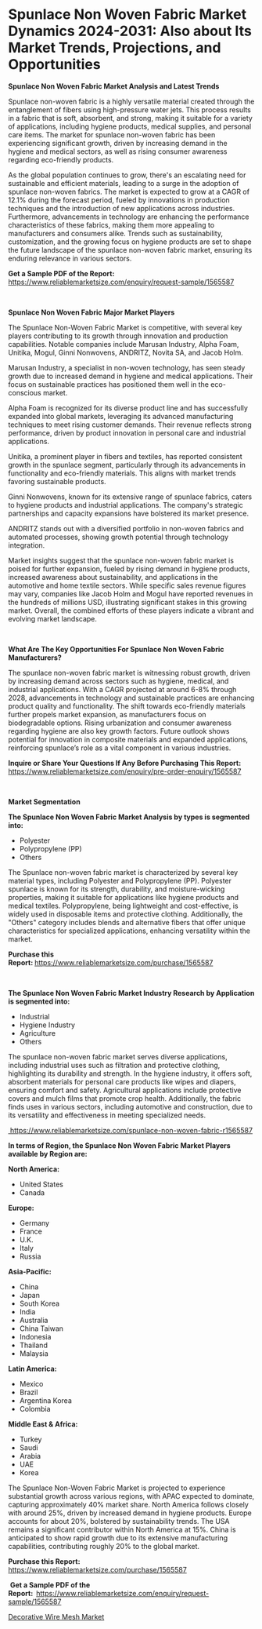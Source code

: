 <p><h1>Spunlace Non Woven Fabric Market Dynamics 2024-2031: Also about Its Market Trends, Projections, and Opportunities</h1></p><p><strong>Spunlace Non Woven Fabric Market Analysis and Latest Trends</strong></p>
<p><p>Spunlace non-woven fabric is a highly versatile material created through the entanglement of fibers using high-pressure water jets. This process results in a fabric that is soft, absorbent, and strong, making it suitable for a variety of applications, including hygiene products, medical supplies, and personal care items. The market for spunlace non-woven fabric has been experiencing significant growth, driven by increasing demand in the hygiene and medical sectors, as well as rising consumer awareness regarding eco-friendly products.</p><p>As the global population continues to grow, there's an escalating need for sustainable and efficient materials, leading to a surge in the adoption of spunlace non-woven fabrics. The market is expected to grow at a CAGR of 12.1% during the forecast period, fueled by innovations in production techniques and the introduction of new applications across industries. Furthermore, advancements in technology are enhancing the performance characteristics of these fabrics, making them more appealing to manufacturers and consumers alike. Trends such as sustainability, customization, and the growing focus on hygiene products are set to shape the future landscape of the spunlace non-woven fabric market, ensuring its enduring relevance in various sectors.</p></p>
<p><strong>Get a Sample PDF of the Report:&nbsp;</strong> <a href="https://www.reliablemarketsize.com/enquiry/request-sample/1565587?utm_campaign=1103&utm_medium=2&utm_source=Github&utm_content=ia&utm_term=08112024&utm_id=spunlace-non-woven-fabric">https://www.reliablemarketsize.com/enquiry/request-sample/1565587</a></p>
<p>&nbsp;</p>
<p><strong>Spunlace Non Woven Fabric Major Market Players</strong></p>
<p><p>The Spunlace Non-Woven Fabric Market is competitive, with several key players contributing to its growth through innovation and production capabilities. Notable companies include Marusan Industry, Alpha Foam, Unitika, Mogul, Ginni Nonwovens, ANDRITZ, Novita SA, and Jacob Holm. </p><p>Marusan Industry, a specialist in non-woven technology, has seen steady growth due to increased demand in hygiene and medical applications. Their focus on sustainable practices has positioned them well in the eco-conscious market.</p><p>Alpha Foam is recognized for its diverse product line and has successfully expanded into global markets, leveraging its advanced manufacturing techniques to meet rising customer demands. Their revenue reflects strong performance, driven by product innovation in personal care and industrial applications.</p><p>Unitika, a prominent player in fibers and textiles, has reported consistent growth in the spunlace segment, particularly through its advancements in functionality and eco-friendly materials. This aligns with market trends favoring sustainable products.</p><p>Ginni Nonwovens, known for its extensive range of spunlace fabrics, caters to hygiene products and industrial applications. The company's strategic partnerships and capacity expansions have bolstered its market presence.</p><p>ANDRITZ stands out with a diversified portfolio in non-woven fabrics and automated processes, showing growth potential through technology integration.</p><p>Market insights suggest that the spunlace non-woven fabric market is poised for further expansion, fueled by rising demand in hygiene products, increased awareness about sustainability, and applications in the automotive and home textile sectors. While specific sales revenue figures may vary, companies like Jacob Holm and Mogul have reported revenues in the hundreds of millions USD, illustrating significant stakes in this growing market. Overall, the combined efforts of these players indicate a vibrant and evolving market landscape.</p></p>
<p>&nbsp;</p>
<p><strong>What Are The Key Opportunities For Spunlace Non Woven Fabric Manufacturers?</strong></p>
<p><p>The spunlace non-woven fabric market is witnessing robust growth, driven by increasing demand across sectors such as hygiene, medical, and industrial applications. With a CAGR projected at around 6-8% through 2028, advancements in technology and sustainable practices are enhancing product quality and functionality. The shift towards eco-friendly materials further propels market expansion, as manufacturers focus on biodegradable options. Rising urbanization and consumer awareness regarding hygiene are also key growth factors. Future outlook shows potential for innovation in composite materials and expanded applications, reinforcing spunlace’s role as a vital component in various industries.</p></p>
<p><strong>Inquire or Share Your Questions If Any Before Purchasing This Report:</strong> <a href="https://www.reliablemarketsize.com/enquiry/pre-order-enquiry/1565587?utm_campaign=1103&utm_medium=2&utm_source=Github&utm_content=ia&utm_term=08112024&utm_id=spunlace-non-woven-fabric">https://www.reliablemarketsize.com/enquiry/pre-order-enquiry/1565587</a></p>
<p>&nbsp;</p>
<p><strong>Market Segmentation</strong></p>
<p><strong>The Spunlace Non Woven Fabric Market Analysis by types is segmented into:</strong></p>
<p><ul><li>Polyester</li><li>Polypropylene (PP)</li><li>Others</li></ul></p>
<p><p>The Spunlace non-woven fabric market is characterized by several key material types, including Polyester and Polypropylene (PP). Polyester spunlace is known for its strength, durability, and moisture-wicking properties, making it suitable for applications like hygiene products and medical textiles. Polypropylene, being lightweight and cost-effective, is widely used in disposable items and protective clothing. Additionally, the "Others" category includes blends and alternative fibers that offer unique characteristics for specialized applications, enhancing versatility within the market.</p></p>
<p><strong>Purchase this Report:&nbsp;</strong><a href="https://www.reliablemarketsize.com/purchase/1565587?utm_campaign=1103&utm_medium=2&utm_source=Github&utm_content=ia&utm_term=08112024&utm_id=spunlace-non-woven-fabric">https://www.reliablemarketsize.com/purchase/1565587</a></p>
<p>&nbsp;</p>
<p><strong>The Spunlace Non Woven Fabric Market Industry Research by Application is segmented into:</strong></p>
<p><ul><li>Industrial</li><li>Hygiene Industry</li><li>Agriculture</li><li>Others</li></ul></p>
<p><p>The spunlace non-woven fabric market serves diverse applications, including industrial uses such as filtration and protective clothing, highlighting its durability and strength. In the hygiene industry, it offers soft, absorbent materials for personal care products like wipes and diapers, ensuring comfort and safety. Agricultural applications include protective covers and mulch films that promote crop health. Additionally, the fabric finds uses in various sectors, including automotive and construction, due to its versatility and effectiveness in meeting specialized needs.</p></p>
<p><a href="https://www.reliablemarketsize.com/spunlace-non-woven-fabric-r1565587?utm_campaign=1103&utm_medium=2&utm_source=Github&utm_content=ia&utm_term=08112024&utm_id=spunlace-non-woven-fabric">&nbsp;https://www.reliablemarketsize.com/spunlace-non-woven-fabric-r1565587</a></p>
<p><strong>In terms of Region, the Spunlace Non Woven Fabric Market Players available by Region are:</strong></p>
<p>
    <p> <strong> North America: </strong>
        <ul>
            <li>United States</li>
            <li>Canada</li>
        </ul>
        </p> 
    <p> <strong> Europe: </strong>
        <ul>
            <li>Germany</li>
            <li>France</li>
            <li>U.K.</li>
            <li>Italy</li>
            <li>Russia</li>
        </ul>
        </p> 
    <p> <strong> Asia-Pacific: </strong>
        <ul>
            <li>China</li>
            <li>Japan</li>
            <li>South Korea</li>
            <li>India</li>
            <li>Australia</li>
            <li>China Taiwan</li>
            <li>Indonesia</li>
            <li>Thailand</li>
            <li>Malaysia</li>
        </ul>
        </p> 
    <p> <strong> Latin America: </strong>
        <ul>
            <li>Mexico</li>
            <li>Brazil</li>
            <li>Argentina Korea</li>
            <li>Colombia</li>
        </ul>
        </p> 
    <p> <strong> Middle East & Africa: </strong>
        <ul>
            <li>Turkey</li>
            <li>Saudi</li>
            <li>Arabia</li>
            <li>UAE</li>
            <li>Korea</li>
        </ul>
    </p>
    </p>
<p><p>The Spunlace Non-Woven Fabric Market is projected to experience substantial growth across various regions, with APAC expected to dominate, capturing approximately 40% market share. North America follows closely with around 25%, driven by increased demand in hygiene products. Europe accounts for about 20%, bolstered by sustainability trends. The USA remains a significant contributor within North America at 15%. China is anticipated to show rapid growth due to its extensive manufacturing capabilities, contributing roughly 20% to the global market.</p></p>
<p><strong>Purchase this Report: </strong><a href="https://www.reliablemarketsize.com/purchase/1565587?utm_campaign=1103&utm_medium=2&utm_source=Github&utm_content=ia&utm_term=08112024&utm_id=spunlace-non-woven-fabric">https://www.reliablemarketsize.com/purchase/1565587</a></p>
<p>&nbsp;<strong>Get a Sample PDF of the Report:&nbsp;&nbsp;</strong><a href="https://www.reliablemarketsize.com/enquiry/request-sample/1565587?utm_campaign=1103&utm_medium=2&utm_source=Github&utm_content=ia&utm_term=08112024&utm_id=spunlace-non-woven-fabric">https://www.reliablemarketsize.com/enquiry/request-sample/1565587</a></p>
<p><strong></strong></p>
<p><p><a href="https://github.com/gdfhhhj/Market-Research-Report-List-6/blob/main/decorative-wire-mesh-market.md?utm_campaign=1103&utm_medium=2&utm_source=Github&utm_content=ia&utm_term=08112024&utm_id=spunlace-non-woven-fabric">Decorative Wire Mesh Market</a></p></p>